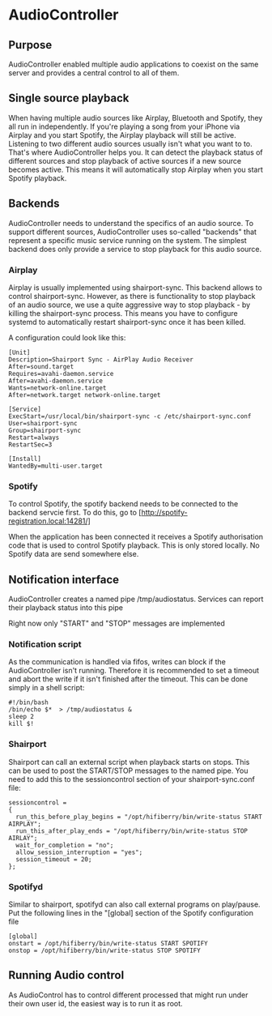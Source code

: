 # AudioController

## Purpose
AudioController enabled multiple audio applications to coexist on the 
same server and provides a central control to all of them.

## Single source playback
When having multiple audio sources like Airplay, Bluetooth and Spotify, 
they all run in independently. If you're playing a song from your iPhone
via Airplay and you start Spotify, the Airplay playback will still be
active. Listening to two different audio sources usually isn't what you
want to to. 
That's where AudioController helps you. It can detect the playback 
status of different sources and stop playback of active sources if a new
source becomes active. This means it will automatically stop Airplay when
you start Spotify playback.

## Backends
AudioController needs to understand the specifics of an audio source. 
To support different sources, AudioController uses so-called "backends" 
that represent a specific music service running on the system. The 
simplest backend does only provide a service to stop playback for this
audio source. 

### Airplay

Airplay is usually implemented using shairport-sync. This backend allows 
to control shairport-sync. However, as there is functionality to stop
playback of an audio source, we use a quite aggressive way to stop 
playback - by killing the shairport-sync process. 
This means you have to configure systemd to automatically restart 
shairport-sync once it has been killed.

A configuration could look like this:
```
[Unit]
Description=Shairport Sync - AirPlay Audio Receiver
After=sound.target
Requires=avahi-daemon.service
After=avahi-daemon.service
Wants=network-online.target
After=network.target network-online.target

[Service]
ExecStart=/usr/local/bin/shairport-sync -c /etc/shairport-sync.conf
User=shairport-sync
Group=shairport-sync
Restart=always
RestartSec=3

[Install]
WantedBy=multi-user.target
```

### Spotify

To control Spotify, the spotify backend needs to be connected to the 
backend servcie first. To do this, go to
[http://spotify-registration.local:14281/]

When the application has been connected it receives a Spotify 
authorisation code that is used to control Spotify playback. This is 
only stored locally. No Spotify data are send somewhere else.


## Notification interface
AudioController creates a named pipe /tmp/audiostatus.
Services can report their playback status into this pipe

Right now only "START" and "STOP" messages are implemented

### Notification script
As the communication is handled via fifos, writes can block if the 
AudioController isn't running. Therefore it is recommended to set a 
timeout and abort the write if it isn't finished after the timeout.
This can be done simply in a shell script:

```
#!/bin/bash
/bin/echo $*  > /tmp/audiostatus &
sleep 2
kill $!
```

### Shairport

Shairport can call an external script when playback starts on stops.
This can be used to post the START/STOP messages to the named pipe. You
need to add this to the sessioncontrol section of your shairport-sync.conf 
file:
```
sessioncontrol =
{
  run_this_before_play_begins = "/opt/hifiberry/bin/write-status START AIRPLAY";
  run_this_after_play_ends = "/opt/hifiberry/bin/write-status STOP AIRLAY"; 
  wait_for_completion = "no";
  allow_session_interruption = "yes";
  session_timeout = 20;
};
```

### Spotifyd

Similar to shairport, spotifyd can also call external programs on 
play/pause. Put the following lines in the "[global] section of the 
Spotify configuration file 

```
[global]
onstart = /opt/hifiberry/bin/write-status START SPOTIFY
onstop = /opt/hifiberry/bin/write-status STOP SPOTIFY
```

## Running Audio control

As AudioControl has to control different processed that might run under 
their own user id, the easiest way is to run it as root. 
